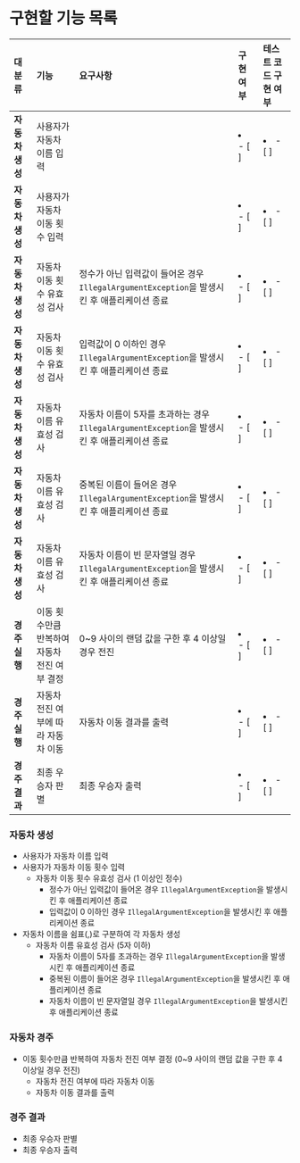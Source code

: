 # 구현할 기능 목록


| 대분류        | 기능                        | 요구사항                                                             | 구현 여부           | 테스트 코드 구현 여부    |
|:-----------|:--------------------------|:-----------------------------------------------------------------|:----------------|:----------------|
| **자동차 생성** | 사용자가 자동차 이름 입력            |                                                                  | <li>- [ ] </li> | <li>- [ ] </li> |
| **자동차 생성** | 사용자가 자동차 이동 횟수 입력         |                                                                  | <li>- [ ] </li> | <li>- [ ] </li> |
| **자동차 생성** | 자동차 이동 횟수 유효성 검사          | 정수가 아닌 입력값이 들어온 경우 `IllegalArgumentException`을 발생시킨 후 애플리케이션 종료  | <li>- [ ] </li> | <li>- [ ] </li> |
| **자동차 생성** | 자동차 이동 횟수 유효성 검사          | 입력값이 0 이하인 경우 `IllegalArgumentException`을 발생시킨 후 애플리케이션 종료       | <li>- [ ] </li> | <li>- [ ] </li> |
| **자동차 생성** | 자동차 이름 유효성 검사             | 자동차 이름이 5자를 초과하는 경우 `IllegalArgumentException`을 발생시킨 후 애플리케이션 종료 | <li>- [ ] </li> | <li>- [ ] </li> |
| **자동차 생성** | 자동차 이름 유효성 검사             | 중복된 이름이 들어온 경우 `IllegalArgumentException`을 발생시킨 후 애플리케이션 종료      | <li>- [ ] </li> | <li>- [ ] </li> |
| **자동차 생성** | 자동차 이름 유효성 검사             | 자동차 이름이 빈 문자열일 경우 `IllegalArgumentException`을 발생시킨 후 애플리케이션 종료   | <li>- [ ] </li> | <li>- [ ] </li> |
| **경주 실행**  | 이동 횟수만큼 반복하여 자동차 전진 여부 결정 | 0~9 사이의 랜덤 값을 구한 후 4 이상일 경우 전진                                   | <li>- [ ] </li> | <li>- [ ] </li> |
| **경주 실행**  | 자동차 전진 여부에 따라 자동차 이동      | 자동차 이동 결과를 출력                                                    | <li>- [ ] </li> | <li>- [ ] </li> |
| **경주 결과**  | 최종 우승자 판별                 | 최종 우승자 출력                                                        | <li>- [ ] </li> | <li>- [ ] </li> |

### 자동차 생성

- 사용자가 자동차 이름 입력
- 사용자가 자동차 이동 횟수 입력
   - 자동차 이동 횟수 유효성 검사 (1 이상인 정수)
      - 정수가 아닌 입력값이 들어온 경우 ```IllegalArgumentException```을 발생시킨 후 애플리케이션 종료
     - 입력값이 0 이하인 경우 ```IllegalArgumentException```을 발생시킨 후 애플리케이션 종료
- 자동차 이름을 쉼표(,)로 구분하여 각 자동차 생성
   - 자동차 이름 유효성 검사 (5자 이하)
      - 자동차 이름이 5자를 초과하는 경우 ```IllegalArgumentException```을 발생시킨 후 애플리케이션 종료
      - 중복된 이름이 들어온 경우 ```IllegalArgumentException```을 발생시킨 후 애플리케이션 종료
      - 자동차 이름이 빈 문자열일 경우 ```IllegalArgumentException```을 발생시킨 후 애플리케이션 종료


### 자동차 경주
- 이동 횟수만큼 반복하여 자동차 전진 여부 결정 (0~9 사이의 랜덤 값을 구한 후 4 이상일 경우 전진)
  - 자동차 전진 여부에 따라 자동차 이동 
  - 자동차 이동 결과를 출력


### 경주 결과

- 최종 우승자 판별
- 최종 우승자 출력